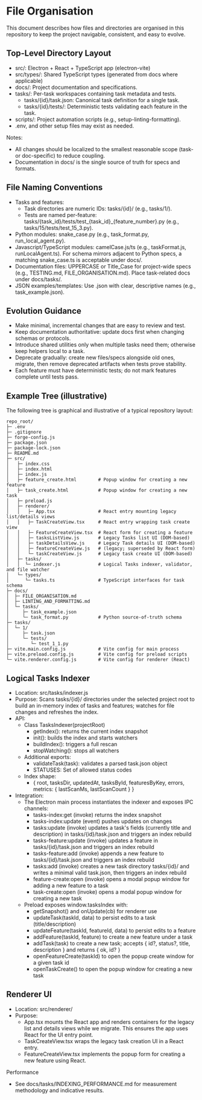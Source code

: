 # File Organisation

This document describes how files and directories are organised in this repository to keep the project navigable, consistent, and easy to evolve.

## Top-Level Directory Layout
- src/: Electron + React + TypeScript app (electron-vite)
- src/types/: Shared TypeScript types (generated from docs where applicable)
- docs/: Project documentation and specifications.
- tasks/: Per-task workspaces containing task metadata and tests.
  - tasks/{id}/task.json: Canonical task definition for a single task.
  - tasks/{id}/tests/: Deterministic tests validating each feature in the task.
- scripts/: Project automation scripts (e.g., setup-linting-formatting).
- .env, and other setup files may exist as needed.

Notes:
- All changes should be localized to the smallest reasonable scope (task- or doc-specific) to reduce coupling.
- Documentation in docs/ is the single source of truth for specs and formats.

## File Naming Conventions
- Tasks and features:
  - Task directories are numeric IDs: tasks/{id}/ (e.g., tasks/1/).
  - Tests are named per-feature: tasks/{task_id}/tests/test_{task_id}_{feature_number}.py (e.g., tasks/15/tests/test_15_3.py).
- Python modules: snake_case.py (e.g., task_format.py, run_local_agent.py).
- Javascript/TypeScript modules: camelCase.js/ts (e.g., taskFormat.js, runLocalAgent.ts). For schema mirrors adjacent to Python specs, a matching snake_case.ts is acceptable under docs/.
- Documentation files: UPPERCASE or Title_Case for project-wide specs (e.g., TESTING.md, FILE_ORGANISATION.md). Place task-related docs under docs/tasks/.
- JSON examples/templates: Use .json with clear, descriptive names (e.g., task_example.json).

## Evolution Guidance
- Make minimal, incremental changes that are easy to review and test.
- Keep documentation authoritative: update docs first when changing schemas or protocols.
- Introduce shared utilities only when multiple tasks need them; otherwise keep helpers local to a task.
- Deprecate gradually: create new files/specs alongside old ones, migrate, then remove deprecated artifacts when tests prove stability.
- Each feature must have deterministic tests; do not mark features complete until tests pass.

## Example Tree (illustrative)
The following tree is graphical and illustrative of a typical repository layout:

```
repo_root/
├─ .env
├─ .gitignore
├─ forge-config.js
├─ package.json
├─ package-lock.json
├─ README.md
├─ src/
│   ├─ index.css
│   ├─ index.html
│   ├─ index.js
│   ├─ feature_create.html        # Popup window for creating a new feature
│   ├─ task_create.html           # Popup window for creating a new task
│   ├─ preload.js
│   ├─ renderer/
│   │   ├─ App.tsx                # React entry mounting legacy list/details views
│   │   ├─ TaskCreateView.tsx     # React entry wrapping task create view
│   │   ├─ FeatureCreateView.tsx  # React form for creating a feature
│   │   ├─ tasksListView.js       # Legacy Tasks list UI (DOM-based)
│   │   ├─ taskDetailsView.js     # Legacy Task details UI (DOM-based)
│   │   ├─ featureCreateView.js   # (legacy; superseded by React form)
│   │   └─ taskCreateView.js      # Legacy task create UI (DOM-based)
│   ├─ tasks/
│   │  └─ indexer.js              # Logical Tasks indexer, validator, and file watcher
│   └─ types/
│      └─ tasks.ts                # TypeScript interfaces for task schema
├─ docs/
│  ├─ FILE_ORGANISATION.md
│  ├─ LINTING_AND_FORMATTING.md
│  └─ tasks/
│     ├─ task_example.json
│     └─ task_format.py           # Python source-of-truth schema
├─ tasks/
│  └─ 1/
│     ├─ task.json
│     └─ tests/
│        └─ test_1_1.py
├─ vite.main.config.js            # Vite config for main process
├─ vite.preload.config.js         # Vite config for preload scripts
└─ vite.renderer.config.js        # Vite config for renderer (React)
```

## Logical Tasks Indexer
- Location: src/tasks/indexer.js
- Purpose: Scans tasks/{id}/ directories under the selected project root to build an in-memory index of tasks and features; watches for file changes and refreshes the index.
- API:
  - Class TasksIndexer(projectRoot)
    - getIndex(): returns the current index snapshot
    - init(): builds the index and starts watchers
    - buildIndex(): triggers a full rescan
    - stopWatching(): stops all watchers
  - Additional exports:
    - validateTask(task): validates a parsed task.json object
    - STATUSES: Set of allowed status codes
  - Index shape:
    - { root, tasksDir, updatedAt, tasksById, featuresByKey, errors, metrics: { lastScanMs, lastScanCount } }
- Integration:
  - The Electron main process instantiates the indexer and exposes IPC channels:
    - tasks-index:get (invoke) returns the index snapshot
    - tasks-index:update (event) pushes updates on changes
    - tasks:update (invoke) updates a task's fields (currently title and description) in tasks/{id}/task.json and triggers an index rebuild
    - tasks-feature:update (invoke) updates a feature in tasks/{id}/task.json and triggers an index rebuild
    - tasks-feature:add (invoke) appends a new feature to tasks/{id}/task.json and triggers an index rebuild
    - tasks:add (invoke) creates a new task directory tasks/{id}/ and writes a minimal valid task.json, then triggers an index rebuild
    - feature-create:open (invoke) opens a modal popup window for adding a new feature to a task
    - task-create:open (invoke) opens a modal popup window for creating a new task
  - Preload exposes window.tasksIndex with:
    - getSnapshot() and onUpdate(cb) for renderer use
    - updateTask(taskId, data) to persist edits to a task (title/description)
    - updateFeature(taskId, featureId, data) to persist edits to a feature
    - addFeature(taskId, feature) to create a new feature under a task
    - addTask(task) to create a new task; accepts { id?, status?, title, description } and returns { ok, id? }
    - openFeatureCreate(taskId) to open the popup create window for a given task id
    - openTaskCreate() to open the popup window for creating a new task

## Renderer UI
- Location: src/renderer/
- Purpose:
  - App.tsx mounts the React app and renders containers for the legacy list and details views while we migrate. This ensures the app uses React for the UI entry point.
  - TaskCreateView.tsx wraps the legacy task creation UI in a React entry.
  - FeatureCreateView.tsx implements the popup form for creating a new feature using React.

Performance
- See docs/tasks/INDEXING_PERFORMANCE.md for measurement methodology and indicative results.
